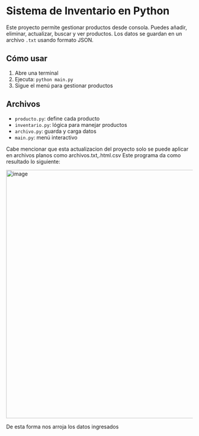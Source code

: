 # Sistema de Inventario en Python

Este proyecto permite gestionar productos desde consola. Puedes añadir, eliminar, actualizar, buscar y ver productos. Los datos se guardan en un archivo `.txt` usando formato JSON.

## Cómo usar

1. Abre una terminal
2. Ejecuta: `python main.py`
3. Sigue el menú para gestionar productos

## Archivos

- `producto.py`: define cada producto
- `inventario.py`: lógica para manejar productos
- `archivo.py`: guarda y carga datos
- `main.py`: menú interactivo

Cabe mencionar que esta actualizacion del proyecto solo se puede aplicar en archivos planos como archivos.txt,.html.csv
Este programa da como resultado lo siguiente:

<img width="968" height="670" alt="image" src="https://github.com/user-attachments/assets/d8e2227b-d5cb-4f55-863b-8ffe97402465" />

De esta forma nos arroja los datos ingresados
